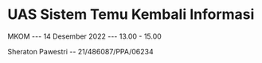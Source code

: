 # UAS Sistem Temu Kembali Informasi

MKOM --- 14 Desember 2022 --- 13.00 - 15.00

Sheraton Pawestri -- 21/486087/PPA/06234
